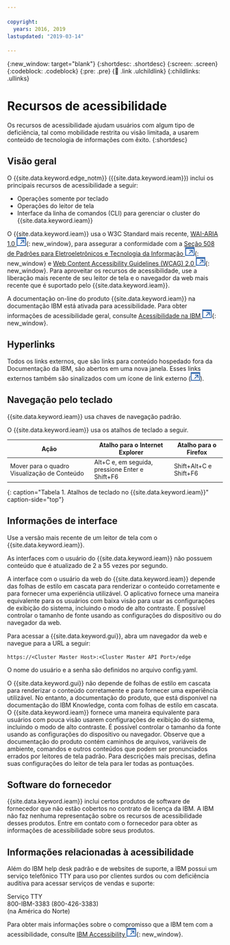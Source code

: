 ```yaml
---

copyright:
  years: 2016, 2019
lastupdated: "2019-03-14"

---
```


{:new_window: target="blank"}
{:shortdesc: .shortdesc}
{:screen: .screen}
{:codeblock: .codeblock}
{:pre: .pre}
{:child: .link .ulchildlink}
{:childlinks: .ullinks}

# Recursos de acessibilidade

Os recursos de acessibilidade ajudam usuários com algum tipo de deficiência, tal como mobilidade restrita ou visão limitada, a usarem conteúdo de tecnologia de informações com êxito.
{:shortdesc}

## Visão geral

O {{site.data.keyword.edge_notm}} ({{site.data.keyword.ieam}}) inclui os principais recursos de acessibilidade a seguir:

* Operações somente por teclado
* Operações do leitor de tela
* Interface da linha de comandos (CLI) para gerenciar o cluster do {{site.data.keyword.ieam}}

O {{site.data.keyword.ieam}} usa o W3C Standard mais recente, [WAI-ARIA 1.0 ![Ícone de link externo](../images/icons/launch-glyph.svg "Ícone de link externo")](http://www.w3.org/TR/wai-aria/){: new_window}, para assegurar a conformidade com a [Seção 508 de Padrões para Eletroeletrônicos e Tecnologia da Informação ![Ícone de link externo](../images/icons/launch-glyph.svg "Ícone de link externo")](http://www.access-board.gov/guidelines-and-standards/communications-and-it/about-the-section-508-standards/section-508-standards){: new_window} e [Web Content Accessibility Guidelines (WCAG) 2.0 ![Ícone de link externo](../images/icons/launch-glyph.svg "Ícone de link externo")](http://www.w3.org/TR/WCAG20/){: new_window}. Para aproveitar os recursos de acessibilidade, use a liberação mais recente de seu leitor de tela e o navegador da web mais recente que é suportado pelo {{site.data.keyword.ieam}}.

A documentação on-line do produto {{site.data.keyword.ieam}} na documentação IBM está ativada para acessibilidade. Para obter informações de acessibilidade geral, consulte [Acessibilidade na IBM ![Ícone de link externo](../images/icons/launch-glyph.svg "Ícone de link externo")](http://www.ibm.com/accessibility/us/en/){: new_window}.

## Hyperlinks

Todos os links externos, que são links para conteúdo hospedado fora da Documentação da IBM, são abertos em uma nova janela. Esses links externos também são sinalizados com um ícone de link externo (![Ícone de link externo](../images/icons/launch-glyph.svg "Ícone de link externo")).

## Navegação pelo teclado

{{site.data.keyword.ieam}} usa chaves de navegação padrão.

O {{site.data.keyword.ieam}} usa os atalhos de teclado a seguir.

|Ação|Atalho para o Internet Explorer|Atalho para o Firefox|
|------|------------------------------|--------------------|
|Mover para o quadro Visualização de Conteúdo|Alt+C e, em seguida, pressione Enter e Shift+F6|Shift+Alt+C e Shift+F6|
{: caption="Tabela 1. Atalhos de teclado no {{site.data.keyword.ieam}}" caption-side="top"}

## Informações de interface

Use a versão mais recente de um leitor de tela com o {{site.data.keyword.ieam}}.

As interfaces com o usuário do {{site.data.keyword.ieam}} não possuem conteúdo que é atualizado de 2 a 55 vezes por segundo.

A interface com o usuário da web do {{site.data.keyword.ieam}} depende das folhas de estilo em cascata para renderizar o conteúdo corretamente e para fornecer uma experiência utilizável. O aplicativo fornece uma maneira equivalente para os usuários com baixa visão para usar as configurações de exibição do sistema, incluindo o modo de alto contraste. É possível controlar o tamanho de fonte usando as configurações do dispositivo ou do navegador da web.

Para acessar a {{site.data.keyword.gui}}, abra um navegador da web e navegue para a URL a seguir:

`https://<Cluster Master Host>:<Cluster Master API Port>/edge`

O nome do usuário e a senha são definidos no arquivo config.yaml.

O {{site.data.keyword.gui}} não depende de folhas de estilo em cascata para renderizar o conteúdo corretamente e para fornecer uma experiência utilizável. No entanto, a documentação do produto, que está disponível na documentação do IBM Knowledge, conta com folhas de estilo em cascata. O {{site.data.keyword.ieam}} fornece uma maneira equivalente para usuários com pouca visão usarem configurações de exibição do sistema, incluindo o modo de alto contraste. É possível controlar o tamanho da fonte usando as configurações do dispositivo ou navegador. Observe que a documentação do produto contém caminhos de arquivos, variáveis de ambiente, comandos e outros conteúdos que podem ser pronunciados errados por leitores de tela padrão. Para descrições mais precisas, defina suas configurações do leitor de tela para ler todas as pontuações.


## Software do fornecedor

{{site.data.keyword.ieam}} inclui certos produtos de software de fornecedor que não estão cobertos no contrato de licença da IBM. A IBM não faz nenhuma representação sobre os recursos de acessibilidade desses produtos. Entre em contato com o fornecedor para obter as informações de acessibilidade sobre seus produtos.

## Informações relacionadas à acessibilidade

Além do IBM help desk padrão e de websites de suporte, a IBM possui um serviço telefônico TTY para uso por clientes surdos ou com deficiência auditiva para acessar serviços de vendas e suporte:

Serviço TTY  
 800-IBM-3383 (800-426-3383)  
 (na América do Norte)

Para obter mais informações sobre o compromisso que a IBM tem com a acessibilidade, consulte [IBM Accessibility ![Ícone de link externo](../images/icons/launch-glyph.svg "Ícone de link externo")](http://www.ibm.com/able){: new_window}.
